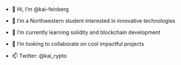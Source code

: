 - 👋 Hi, I’m @kai-feinberg

- 👀 I’m a Northwestern student interested in innovative technologies
- 🌱 I’m currently learning solidity and blockchain development
- 💞️ I’m looking to collaborate on cool impactful projects
- 📫 Twitter: @kai_rypto

<!---
kai-feinberg/kai-feinberg is a ✨ special ✨ repository because its `README.md` (this file) appears on your GitHub profile.
You can click the Preview link to take a look at your changes.
--->
